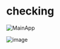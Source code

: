 # checking
![MainApp](https://user-images.githubusercontent.com/81426512/228270801-fc23cf6e-ca7b-49b8-bdd4-987921ff5743.png)

![image](https://user-images.githubusercontent.com/81426512/228278655-95ceefc7-3c1d-47f2-a4a0-361d31e65a12.png)
